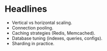 # Headlines
- Vertical vs horizontal scaling.
- Connection pooling.
- Caching strategies (Redis, Memcached).
- Database tuning (indexes, queries, configs).
- Sharding in practice.